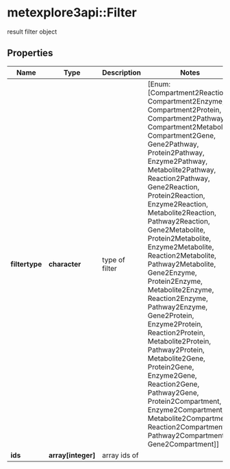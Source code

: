 # metexplore3api::Filter

result filter object

## Properties
Name | Type | Description | Notes
------------ | ------------- | ------------- | -------------
**filtertype** | **character** | type of filter | [Enum: [Compartment2Reaction, Compartment2Enzyme, Compartment2Protein, Compartment2Pathway, Compartment2Metabolite, Compartment2Gene, Gene2Pathway, Protein2Pathway, Enzyme2Pathway, Metabolite2Pathway, Reaction2Pathway, Gene2Reaction, Protein2Reaction, Enzyme2Reaction, Metabolite2Reaction, Pathway2Reaction, Gene2Metabolite, Protein2Metabolite, Enzyme2Metabolite, Reaction2Metabolite, Pathway2Metabolite, Gene2Enzyme, Protein2Enzyme, Metabolite2Enzyme, Reaction2Enzyme, Pathway2Enzyme, Gene2Protein, Enzyme2Protein, Reaction2Protein, Metabolite2Protein, Pathway2Protein, Metabolite2Gene, Protein2Gene, Enzyme2Gene, Reaction2Gene, Pathway2Gene, Protein2Compartment, Enzyme2Compartment, Metabolite2Compartment, Reaction2Compartment, Pathway2Compartment, Gene2Compartment]] 
**ids** | **array[integer]** | array ids of  | 


